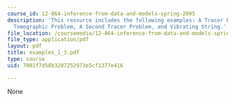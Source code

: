 ```yaml
---
course_id: 12-864-inference-from-data-and-models-spring-2005
description: 'This resource includes the following examples: A Tracer Box Model, A
  Tomographic Problem, A Second Tracer Problem, and Vibrating String.'
file_location: /coursemedia/12-864-inference-from-data-and-models-spring-2005/7001f7d58b3207252973e5cf1377e416_examples_1_3.pdf
file_type: application/pdf
layout: pdf
title: examples_1_3.pdf
type: course
uid: 7001f7d58b3207252973e5cf1377e416

---
```

None